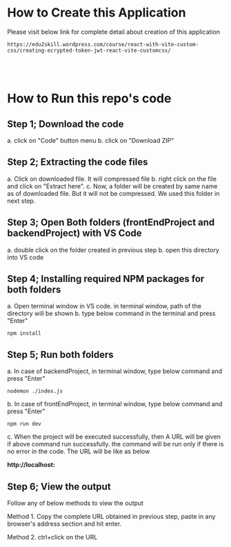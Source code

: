 # How to Create this Application

Please visit below link for complete detail about creation of this application

```
https://edu2skill.wordpress.com/course/react-with-vite-custom-css/creating-ecrypted-token-jwt-react-vite-customcss/
```

<br />
<br />

# How to Run this repo's code

## Step 1; Download the code

a. click on "Code" button menu
b. click on "Download ZIP"

## Step 2; Extracting the code files

a. Click on downloaded file. It will compressed file
b. right click on the file and click on "Extract here".
c. Now, a folder will be created by same name as of downloaded file. But it will not be compressed. We used this folder in next step.

## Step 3; Open Both folders (frontEndProject and backendProject) with VS Code

a. double click on the folder created in previous step
b. open this directory into VS code

## Step 4; Installing required NPM packages for both folders

a. Open terminal window in VS code. in terminal window, path of the directory will be shown
b. type below command in the terminal and press "Enter"

```
npm install
```

## Step 5; Run both folders

a. In case of backendProject, in terminal window, type below command and press "Enter"

```
nodemon ./index.js
```

b. In case of frontEndProject, in terminal window, type below command and press "Enter"

```
npm run dev
```

c. When the project will be executed successfully, then 
A URL will be given if above command run successfully. the command will be run only if there is no error in the code. The URL will be like as below

**http://localhost:**

## Step 6; View the output

Follow any of below methods to view the output

Method 1. Copy the complete URL obtained in previous step, paste in any browser's address section and hit enter.

Method 2. ctrl+click on the URL

